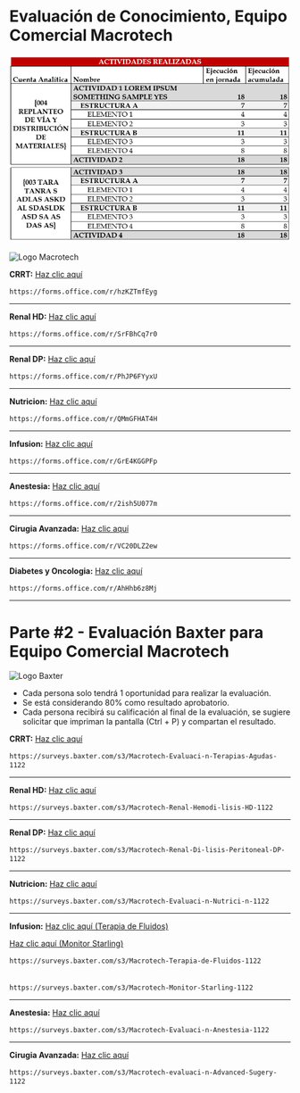 # Evaluación de Conocimiento, Equipo Comercial Macrotech

![Sample](./screen_capture_240324.png)

![Logo Macrotech](https://macrotech.com.do/wp-content/uploads/2021/08/logo_macrotech_banner_small.png)

**CRRT:** <a href="https://forms.office.com/r/hzKZTmfEyg"> Haz clic aquí </a>

    https://forms.office.com/r/hzKZTmfEyg
    
---
**Renal HD:** <a href="https://forms.office.com/r/SrFBhCq7r0"> Haz clic aquí </a>

    https://forms.office.com/r/SrFBhCq7r0
    
---
**Renal DP:** <a href="https://forms.office.com/r/PhJP6FYyxU"> Haz clic aquí </a>

    https://forms.office.com/r/PhJP6FYyxU
    
---
**Nutricion:** <a href="https://forms.office.com/r/QMmGFHAT4H"> Haz clic aquí </a>

    https://forms.office.com/r/QMmGFHAT4H
    
---
**Infusion:** <a href="https://forms.office.com/r/GrE4KGGPFp"> Haz clic aquí </a>

    https://forms.office.com/r/GrE4KGGPFp

---
**Anestesia:** <a href="https://forms.office.com/r/2ish5U077m"> Haz clic aquí </a>

    https://forms.office.com/r/2ish5U077m
    
---
**Cirugia Avanzada:** <a href="https://forms.office.com/r/VC20DLZ2ew"> Haz clic aquí </a>

    https://forms.office.com/r/VC20DLZ2ew
    
---
**Diabetes y Oncologia:** <a href="https://forms.office.com/r/AhHhb6z8Mj"> Haz clic aquí </a>

    https://forms.office.com/r/AhHhb6z8Mj
    
---

# Parte #2 - Evaluación Baxter para Equipo Comercial Macrotech

![Logo Baxter](https://upload.wikimedia.org/wikipedia/commons/thumb/d/d4/Baxter.svg/2560px-Baxter.svg.png)

* Cada persona solo tendrá 1 oportunidad para realizar la evaluación.
* Se está considerando 80% como resultado aprobatorio.
* Cada persona recibirá su calificación al final de la evaluación, se sugiere solicitar que impriman la pantalla (Ctrl + P) y compartan el resultado.

**CRRT:** <a href="https://surveys.baxter.com/s3/Macrotech-Evaluaci-n-Terapias-Agudas-1122"> Haz clic aquí </a>

    https://surveys.baxter.com/s3/Macrotech-Evaluaci-n-Terapias-Agudas-1122

---
**Renal HD:** <a href="https://surveys.baxter.com/s3/Macrotech-Renal-Hemodi-lisis-HD-1122"> Haz clic aquí </a>

    https://surveys.baxter.com/s3/Macrotech-Renal-Hemodi-lisis-HD-1122
    
---
**Renal DP:** <a href="https://surveys.baxter.com/s3/Macrotech-Renal-Di-lisis-Peritoneal-DP-1122"> Haz clic aquí </a>

    https://surveys.baxter.com/s3/Macrotech-Renal-Di-lisis-Peritoneal-DP-1122
    
---
**Nutricion:** <a href="https://surveys.baxter.com/s3/Macrotech-Evaluaci-n-Nutrici-n-1122"> Haz clic aquí </a>

    https://surveys.baxter.com/s3/Macrotech-Evaluaci-n-Nutrici-n-1122
    
---
**Infusion:** <a href="https://surveys.baxter.com/s3/Macrotech-Terapia-de-Fluidos-1122"> Haz clic aquí (Terapia de Fluidos) </a>

<a href="https://surveys.baxter.com/s3/Macrotech-Monitor-Starling-1122"> Haz clic aquí (Monitor Starling) </a>

    https://surveys.baxter.com/s3/Macrotech-Terapia-de-Fluidos-1122
 

    https://surveys.baxter.com/s3/Macrotech-Monitor-Starling-1122
    
---
**Anestesia:** <a href="https://surveys.baxter.com/s3/Macrotech-Evaluaci-n-Anestesia-1122"> Haz clic aquí </a>

    https://surveys.baxter.com/s3/Macrotech-Evaluaci-n-Anestesia-1122
    
---
**Cirugia Avanzada:** <a href="https://surveys.baxter.com/s3/Macrotech-evaluaci-n-Advanced-Sugery-1122"> Haz clic aquí </a>

    https://surveys.baxter.com/s3/Macrotech-evaluaci-n-Advanced-Sugery-1122
    
